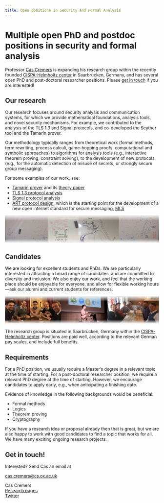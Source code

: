 ```yaml
---
title: Open positions in Security and Formal Analysis
---
```


# Multiple open PhD and postdoc positions in security and formal analysis

Professor [Cas Cremers](https://www.cs.ox.ac.uk/people/cas.cremers/intro.html) is expanding his research group within the recently founded [CISPA-Helmholtz center](https://cispa.saarland/) in Saarbrücken, Germany, and has several open PhD and post-doctoral researcher positions. Please [get in touch](mailto:cas.cremers@cs.ox.ac.uk) if you are interested!

## Our research

Our research focuses around security analysis and communication systems, for which we provide mathematical foundations, analysis tools, and novel security mechanisms.  For example, we contributed to the analysis of the TLS 1.3 and Signal protocols, and co-developed the Scyther tool and the Tamarin prover.

Our methodology typically ranges from theoretical work (formal methods, term rewriting, process calculi, game-hopping proofs, computational and symbolic approaches) to algorithms for analysis tools (e.g., interactive theorem proving, constraint solving), to the development of new protocols (e.g., for the automatic detection of misuse of secrets, or strongly secure group messaging).

For some examples of our work, see:

- [Tamarin prover](https://tamarin-prover.github.io/) and its [theory paper](https://www.cs.ox.ac.uk/people/cas.cremers/downloads/papers/dh_tamarin_extended_v1.pdf)
- [TLS 1.3 protocol analysis](https://tls13tamarin.github.io/TLS13Tamarin/docs/tls13tamarin-draft21.pdf)
- [Signal protocol analysis](https://eprint.iacr.org/2016/1013.pdf)
- [ART protocol design](https://eprint.iacr.org/2017/666.pdf), which is
  the starting point for the development of a new open
  internet standard for secure messaging,
  [MLS](https://tools.ietf.org/html/draft-barnes-mls-protocol-00)

<span class="imageline"><img src="assets/images/whiteboards.jpg"></span>

## Candidates

We are looking for excellent students and PhDs. We are particularly interested in attracting a broad range of candidates, and are committed to diversity and inclusion. We also enjoy our work, and feel that the working place should be enjoyable for everyone, and allow for flexible working hours&mdash;ask our alumni and current students for references.

<span class="imageline"><img src="assets/images/people.jpg"></span>

The research group is situated in Saarbrücken, Germany within the [CISPA-Helmholtz center](https://cispa.saarland/). Positions are paid well, according to the relevant German pay scales, and include full benefits.

## Requirements

For a PhD position, we usually require a Master’s degree in a relevant topic at the time of starting.
For a post-doctoral researcher position, we require a relevant PhD degree at the time of starting. However, we encourage candidates to apply early, e.g., when anticipating a finishing date.

Evidence of knowledge in the following backgrounds would be beneficial:

- Formal methods
- Logics
- Theorem proving
- Cryptography

If you have a research idea or proposal already then that is great, but we are also happy to work with good candidates to find a topic that works for all. We have many exciting ongoing research projects.


## Get in touch!

Interested? Send Cas an email at

  [cas.cremers@cs.ox.ac.uk](mailto:cas.cremers@cs.ox.ac.uk)
  
Cas Cremers<br />
[Research pages](https://www.cs.ox.ac.uk/people/cas.cremers/intro.html)<br />
[Twitter](https://twitter.com/CasCremers)<br />



